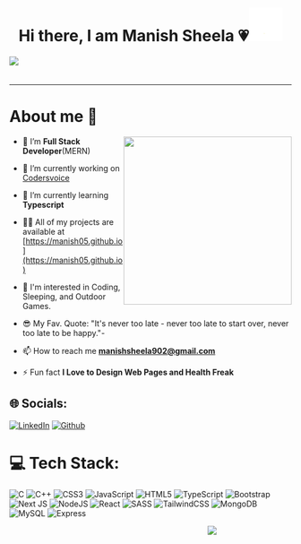 
<h1 align="center">Hi there, I am Manish Sheela 💗<img src="https://github.com/ManishSheela/ManishSheela/blob/4e2e22f161b3f7d5e439831e374fc0ca1269238f/wave.gif" width="60px" /></h1>

![](https://komarev.com/ghpvc/?username=ManishSheela&color=ff69b4&label=🍨_Nice_To_Meet_U!_You+are+my+visitor+No.)    
<br>


---

# About me 🙋

<img align="right" width="300" height="300" src="https://user-images.githubusercontent.com/70943732/209951414-a2e5a1bb-73e6-473d-895d-9baa0f0a5117.png">


- 👯 I’m **Full Stack Developer**(MERN)
  
- 🔭 I’m currently working on [Codersvoice](https://github.com/ManishSheela/Codersvoice)

- 🌱 I’m currently learning **Typescript**
  
- 👨‍💻 All of my projects are available at [https://manish05.github.io](https://manish05.github.io) 

- 🧐 I'm interested in Coding, Sleeping, and Outdoor Games.
  
- 😎 My Fav. Quote: "It's never too late - never too late to start over, never too late to be happy."-
  
- 📫 How to reach me **manishsheela902@gmail.com**

- ⚡ Fun fact **I Love to Design Web Pages and Health Freak**




## 🌐 Socials:
[![LinkedIn](https://img.shields.io/badge/LinkedIn-%230077B5.svg?&style=for-the-badge&logo=linkedin&logoColor=white)](https://linkedin.com/in/manishsheela) [![Github](https://img.shields.io/badge/github-%23E4405F.svg?&style=for-the-badge&logo=github&logoColor=white)](https://github.com/ManishSheela) 



# 💻 Tech Stack:
![C](https://img.shields.io/badge/c-%2300599C.svg?style=for-the-badge&logo=c&logoColor=white) ![C++](https://img.shields.io/badge/c++-%2300599C.svg?style=for-the-badge&logo=c%2B%2B&logoColor=white) ![CSS3](https://img.shields.io/badge/css3-%231572B6.svg?style=for-the-badge&logo=css3&logoColor=white) ![JavaScript](https://img.shields.io/badge/javascript-%23323330.svg?style=for-the-badge&logo=javascript&logoColor=%23F7DF1E) ![HTML5](https://img.shields.io/badge/html5-%23E34F26.svg?style=for-the-badge&logo=html5&logoColor=white) ![TypeScript](https://img.shields.io/badge/typescript-%23007ACC.svg?style=for-the-badge&logo=typescript&logoColor=white) ![Bootstrap](https://img.shields.io/badge/bootstrap-%23563D7C.svg?style=for-the-badge&logo=bootstrap&logoColor=white) ![Next JS](https://img.shields.io/badge/Next-black?style=for-the-badge&logo=next.js&logoColor=white) ![NodeJS](https://img.shields.io/badge/node.js-6DA55F?style=for-the-badge&logo=node.js&logoColor=white) ![React](https://img.shields.io/badge/react-%2320232a.svg?style=for-the-badge&logo=react&logoColor=%2361DAFB) ![SASS](https://img.shields.io/badge/SASS-hotpink.svg?style=for-the-badge&logo=SASS&logoColor=white) ![TailwindCSS](https://img.shields.io/badge/tailwindcss-%2338B2AC.svg?style=for-the-badge&logo=tailwind-css&logoColor=white) ![MongoDB](https://img.shields.io/badge/MongoDB-%234ea94b.svg?style=for-the-badge&logo=mongodb&logoColor=white) ![MySQL](https://img.shields.io/badge/mysql-%2300f.svg?style=for-the-badge&logo=mysql&logoColor=white) ![Express](https://img.shields.io/badge/express-%2300f.svg?style=for-the-badge&logo=express&logoColor=white)

<img align="right" width="150" src="https://user-images.githubusercontent.com/70943732/209951571-93b7afe5-f523-4683-b725-5d94b287e94e.png">


